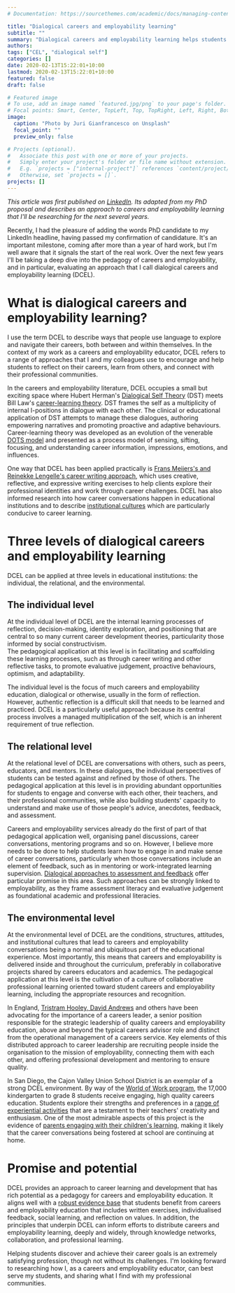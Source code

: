 ```yaml
---
# Documentation: https://sourcethemes.com/academic/docs/managing-content/

title: "Dialogical careers and employability learning"
subtitle: ""
summary: "Dialogical careers and employability learning helps students reflect, learn from others, and connect with professional communities."
authors: 
tags: ["CEL", "dialogical self"]
categories: []
date: 2020-02-13T15:22:01+10:00
lastmod: 2020-02-13T15:22:01+10:00
featured: false
draft: false

# Featured image
# To use, add an image named `featured.jpg/png` to your page's folder.
# Focal points: Smart, Center, TopLeft, Top, TopRight, Left, Right, BottomLeft, Bottom, BottomRight.
image:
  caption: "Photo by Juri Gianfrancesco on Unsplash"
  focal_point: ""
  preview_only: false

# Projects (optional).
#   Associate this post with one or more of your projects.
#   Simply enter your project's folder or file name without extension.
#   E.g. `projects = ["internal-project"]` references `content/project/deep-learning/index.md`.
#   Otherwise, set `projects = []`.
projects: []
---
```

_This article was first published on [LinkedIn](https://www.linkedin.com/pulse/dialogical-approaches-careers-employability-learning-michael-healy/). Its adapted from my PhD proposal and describes an approach to careers and employability learning that I'll be researching for the next several years._

Recently, I had the pleasure of adding the words PhD candidate to my LinkedIn headline, having passed my confirmation of candidature. 
It's an important milestone, coming after more than a year of hard work, but I'm well aware that it signals the start of the real work. 
Over the next few years I'll be taking a deep dive into the pedagogy of careers and employability, and in particular, evaluating an approach that I call dialogical careers and employability learning (DCEL).

# What is dialogical careers and employability learning?
I use the term DCEL to describe ways that people use language to explore and navigate their careers, both between and within themselves. 
In the context of my work as a careers and employability educator, DCEL refers to a range of approaches that I and my colleagues use to encourage and help students to reflect on their careers, learn from others, and connect with their professional communities.

In the careers and employability literature, DCEL occupies a small but exciting space where Hubert Herman's [Dialogical Self Theory](https://link.springer.com/chapter/10.1007/978-3-319-62861-5_1) (DST) meets Bill Law's [career-learning theory](https://www.hihohiho.com/newthinking/crlrnoriginal.pdf). 
DST frames the self as a multiplicity of internal I-positions in dialogue with each other. 
The clinical or educational application of DST attempts to manage these dialogues, authoring empowering narratives and promoting proactive and adaptive behaviours. 
Career-learning theory was developed as an evolution of the venerable [DOTS model](http://www.graduate-careers.org/2016/03/21/dots-model/) and presented as a process model of sensing, sifting, focusing, and understanding career information, impressions, emotions, and influences.

One way that DCEL has been applied practically is [Frans Meijers's and Reinekke Lengelle's career writing approach](http://writingtheself.ca/), which uses creative, reflective, and expressive writing exercises to help clients explore their professional identities and work through career challenges. 
DCEL has also informed research into how career conversations happen in educational institutions and to describe [institutional cultures](https://www.tandfonline.com/doi/full/10.1080/03069885.2016.1217979) which are particularly conducive to career learning. 

# Three levels of dialogical careers and employability learning
DCEL can be applied at three levels in educational institutions: the individual, the relational, and the environmental.

## The individual level
At the individual level of DCEL are the internal learning processes of reflection, decision-making, identity exploration, and positioning that are central to so many current career development theories, particularity those informed by social constructivism.  
The pedagogical application at this level is in facilitating and scaffolding these learning processes, such as through career writing and other reflective tasks, to promote evaluative judgement, proactive behaviours, optimism, and adaptability.   

The individual level is the focus of much careers and employability education, dialogical or otherwise, usually in the form of reflection. 
However, authentic reflection is a difficult skill that needs to be learned and practiced. DCEL is a particularly useful approach because its central process involves a managed multiplication of the self, which is an inherent requirement of true reflection.

## The relational level
At the relational level of DCEL are conversations with others, such as peers, educators, and mentors. 
In these dialogues, the individual perspectives of students can be tested against and refined by those of others. 
The pedagogical application at this level is in providing abundant opportunities for students to engage and converse with each other, their teachers, and their professional communities, while also building students' capacity to understand and make use of those people's advice, anecdotes, feedback, and assessment.

Careers and employability services already do the first of part of that pedagogical application well, organising panel discussions, career conversations, mentoring programs and so on. 
However, I believe more needs to be done to help students learn how to engage in and make sense of career conversations, particularly when those conversations include an element of feedback, such as in mentoring or work-integrated learning supervision.
[Dialogical approaches to assessment and feedback](https://web.edu.hku.hk/f/acadstaff/412/2016_Feedback-as-dialogue-Encyclopedia-of-Educational-Philosophy-and-Theory.pdf) offer particular promise in this area. 
Such approaches can be strongly linked to employability, as they frame assessment literacy and evaluative judgement as foundational academic and professional literacies.

## The environmental level
At the environmental level of DCEL are the conditions, structures, attitudes, and institutional cultures that lead to careers and employability conversations being a normal and ubiquitous part of the educational experience. 
Most importantly, this means that careers and employability is delivered inside and throughout the curriculum, preferably in collaborative projects shared by careers educators and academics. 
The pedagogical application at this level is the cultivation of a culture of collaborative professional learning oriented toward student careers and employability learning, including the appropriate resources and recognition. 

In England, [Tristram Hooley, David Andrews](https://trotman.co.uk/our-books/careers-leader-handbook/) and others have been advocating for the importance of a careers leader, a senior position responsible for the strategic leadership of quality careers and employability education, above and beyond the typical careers advisor role and distinct from the operational management of a careers service. 
Key elements of this distributed approach to career leadership are recruiting people inside the organisation to the mission of employability, connecting them with each other, and offering professional development and mentoring to ensure quality. 

In San Diego, the Cajon Valley Union School District is an exemplar of a strong DCEL environment. 
By way of the [World of Work program](https://www.youtube.com/watch?v=4JaQz7qrtVE), the 17,000 kindergarten to grade 8 students receive engaging, high quality careers education. 
Students explore their strengths and preferences in a [range of experiential activities](https://twitter.com/search?q=%23cvwow&src=typd) that are a testament to their teachers' creativity and enthusiasm. 
One of the most admirable aspects of this project is the evidence of [parents engaging with their children's learning](https://twitter.com/search?q=%23cvwow&src=typd), making it likely that the career conversations being fostered at school are continuing at home.

# Promise and potential
DCEL provides an approach to career learning and development that has rich potential as a pedagogy for careers and employability education. 
It aligns well with a [robust evidence base](https://mojohealy.com/post/best_practice_in_cel/) that students benefit from careers and employability education that includes written exercises, individualised feedback, social learning, and reflection on values. 
In addition, the principles that underpin DCEL can inform efforts to distribute careers and employability learning, deeply and widely, through knowledge networks, collaboration, and professional learning.

Helping students discover and achieve their career goals is an extremely satisfying profession, though not without its challenges. 
I'm looking forward to researching how I, as a careers and employability educator, can best serve my students, and sharing what I find with my professional communities.

<div id="commento"></div>
<script defer
  src="https://cdn.commento.io/js/commento.js">
</script>
